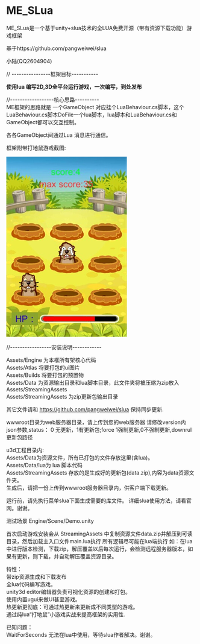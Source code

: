 # ME_SLua
ME_SLua是一个基于unity+slua技术的全LUA免费开源（带有资源下载功能）游戏框架

基于https://github.com/pangweiwei/slua<br>

小陆(QQ2604904)<br>

// ----------------框架目标-----------<br>

<b>使用lua 编写2D,3D全平台运行游戏，一次编写，到处发布</b><br>

//------------------核心思路----------<br>
ME框架的思路就是 一个GameObject 对应挂个LuaBehaviour.cs脚本，这个LuaBehaviour.cs脚本DoFile一个lua脚本，lua脚本和LuaBehaviour.cs和GameObject都可以交互控制。<br>

各各GameObject间通过Lua 消息进行通信。<br>

框架附带打地鼠游戏截图:<br>

![](demo.jpg)

//-----------------安装说明------------<br>

Assets/Engine 为本框所有架核心代码<br>
Assets/Atlas 将要打包的ui图片<br>
Assets/Builds 将要打包的预置物<br>
Assets/Data 为资源输出目录和lua脚本目录，此文件夹将被压缩为zip放入Assets/StreamingAssets<br>
Assets/StreamingAssets 为zip更新包输出目录<br>

其它文件请和 https://github.com/pangweiwei/slua 保持同步更新.<br>

wwwroot目录为web服务器目录，请上传到您的web服务器 请修改version内json参数,status： 0 无更新，1有更新包;force 1强制更新,0不强制更新,downrul 更新包路径<br>

u3d工程目录内:<br>
Assets/Data为资源文件，所有已打包的文件存放这里(含lua)。 <br>
Assets/Data/lua为 lua 脚本代码<br>
Assets/StreamingAssets 存放的是生成好的更新包(data.zip),内容为data资源文件夹。<br>
生成后，请把一份上传到wwwroot服务器目录内，供客户端下载更新。<br>

运行前，请先执行菜单slua下面生成需要的库文件。
详细slua使用方法，请看官网。谢谢。

测试场景 Engine/Scene/Demo.unity<br>

首次启动游戏安装会从 StreamingAssets 中复制资源文件data.zip并解压到可读目录，然后加载主入口文件main.lua执行 所有逻辑尽可能在lua端执行 如：在lua中进行版本检测，下载zip，解压覆盖以后每次运行，会检测远程服务器版本，如果有更新，则下载，并自动解压覆盖资源目录。<br>


特性：<br>
带zip资源生成和下载发布<br>
全lua代码编写游戏。<br>
unity3d editor编辑器负责可视化资源的创建和打包。<br>
使用内置ugui来做UI甚至游戏。<br>
热更新更彻底：可通过热更新来更新成不同类型的游戏。<br>
通过纯lua“打地鼠”小游戏实战来提高框架的实用性.<br>


已知问题：<br>
WaitForSeconds 无法在lua中使用，等待slua作者解决。谢谢。


